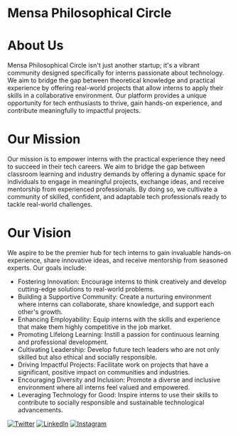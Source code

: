 # Mensa Philosophical Circle

# About Us
Mensa Philosophical Circle isn't just another startup; it's a vibrant community designed specifically for interns passionate about technology. We aim to bridge the gap between theoretical knowledge and practical experience by offering real-world projects that allow interns to apply their skills in a collaborative environment. Our platform provides a unique opportunity for tech enthusiasts to thrive, gain hands-on experience, and contribute meaningfully to impactful projects.

# Our Mission
Our mission is to empower interns with the practical experience they need to succeed in their tech careers. We aim to bridge the gap between classroom learning and industry demands by offering a dynamic space for individuals to engage in meaningful projects, exchange ideas, and receive mentorship from experienced professionals. By doing so, we cultivate a community of skilled, confident, and adaptable tech professionals ready to tackle real-world challenges.
 
# Our Vision
We aspire to be the premier hub for tech interns to gain invaluable hands-on experience, share innovative ideas, and receive mentorship from seasoned experts. Our goals include:

   - Fostering Innovation: Encourage interns to think creatively and develop cutting-edge solutions to real-world problems.
   - Building a Supportive Community: Create a nurturing environment where interns can collaborate, share knowledge, and support each other's growth.
   - Enhancing Employability: Equip interns with the skills and experience that make them highly competitive in the job market.
   - Promoting Lifelong Learning: Instill a passion for continuous learning and professional development.
   - Cultivating Leadership: Develop future tech leaders who are not only skilled but also ethical and socially responsible.
   - Driving Impactful Projects: Facilitate work on projects that have a significant, positive impact on communities and industries.
   - Encouraging Diversity and Inclusion: Promote a diverse and inclusive environment where all interns feel valued and empowered.
   - Leveraging Technology for Good: Inspire interns to use their skills to contribute to socially responsible and sustainable technological advancements.

 


[![Twitter](https://img.shields.io/badge/Twitter-MPC-blue.svg)](https://twitter.com/mpcircle)
[![LinkedIn](https://img.shields.io/badge/LinkedIn-MPC-blue.svg)](https://www.linkedin.com/company/mensaphilosophicalcircle/)
[![Instagram](https://img.shields.io/badge/Instagram-MPC-blue.svg)](https://instagram.com/mensaphilosophicalcircle)

